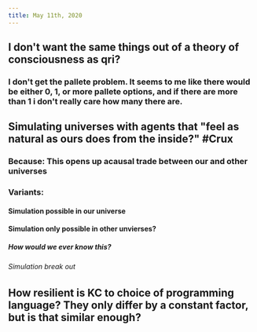 ```yaml
---
title: May 11th, 2020
---
```


## I don't want the same things out of a theory of consciousness as qri?
### I don't get the pallete problem. It seems to me like there would be either 0, 1, or more pallete options, and if there are more than 1 i don't really care how many there are.

## Simulating universes with agents that "feel as natural as ours does from the inside?" #Crux
### Because: This opens up acausal trade between our and other universes

### Variants:
#### Simulation possible in our universe

#### Simulation only possible in other unvierses?
##### How would we ever know this?
###### Simulation break out

## How resilient is KC to choice of programming language? They only differ by a constant factor, but is that similar enough?
